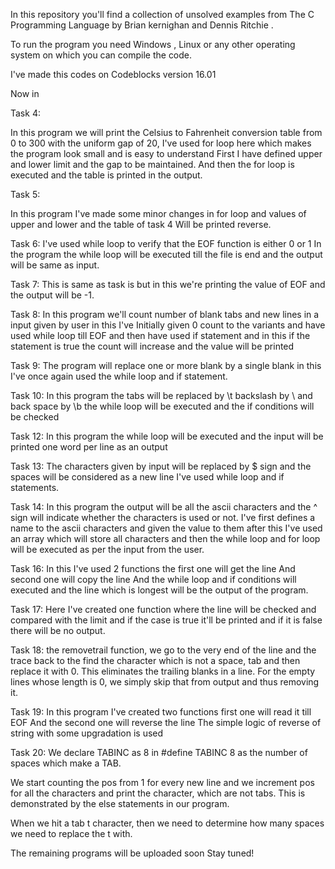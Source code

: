 
In this repository you'll find a collection of unsolved examples from The C Programming Language by Brian kernighan and Dennis Ritchie .

To run the program you need Windows , Linux or any other operating system on which you can compile the code.

I've made this codes on Codeblocks version 16.01


Now in

Task 4:

In this program we will print the Celsius to Fahrenheit conversion table from 0 to 300 with the uniform gap of 20,
I've used for loop here which makes the program look small and is easy to understand
First I have defined upper and lower limit and the gap to be maintained.
And then the for loop is executed and the table is printed in the output.

Task 5:

In this program I've made some minor changes in for loop and values of upper and lower and the table of task 4
Will be printed reverse.

Task 6:
I've used while loop to verify that the EOF function is either 0 or 1
In the program the while loop will be executed till the file is end and the output will be same as input.


Task 7:
This is same as task is but in this we're printing the value of EOF and the output will be -1.

Task 8:
In this program we'll count number of blank tabs and new lines in a input given by user in this I've 
Initially given 0 count to the variants and have used while loop till EOF and then have used if statement and in this if the statement is true the count will increase and the value will be printed


Task 9:
The program will replace one or more blank by a single blank in this I've once again used the while loop and if statement.


Task 10:
In this program the tabs will be replaced by \t backslash by \\ and back space by \b the while loop will be executed and the if conditions will be checked



Task 12:
In this program the while loop will be executed and the input will be printed one word per line as an output

Task 13:
The characters given by input will be replaced by $ sign and the spaces will be considered as a new line
I've used while loop and if statements.

Task 14:
In this program the output will be all the ascii characters and the ^ sign will indicate whether the characters is used or not.
I've first defines a name to the ascii characters and given the value to them after this I've used an array which will store all characters and then the while loop and for loop will be executed as per the input from the user.

Task 16:
In this  I've used 2 functions the first one will get the line
And second one will copy the line 
And the while loop and if conditions will executed and the line which is longest will be the output of the program.


Task 17:
Here I've created one function where the line will be checked and compared with the limit and if the case is true it'll be printed and if it is false there will be no output. 

Task 18:
the removetrail function, we go to the very end of the line and the trace back to the find the character which is not a space, tab and then replace it with 0. This eliminates the trailing blanks in a line. For the empty lines whose length is 0, we simply skip that from output and thus removing it.


Task 19:
In this program I've created two functions first one will read it till EOF
And the second one will reverse the line
The simple logic of reverse of string with some upgradation is used

Task 20:
We declare TABINC as 8 in #define TABINC 8 as the number of spaces which make a TAB.

We start counting the pos from 1 for every new line and we increment pos for all the characters and print the character, which are not tabs. This is demonstrated by the else statements in our program.

When we hit a tab t character, then we need to determine how many spaces we need to replace the t with.

The remaining programs will be uploaded soon
Stay tuned!
